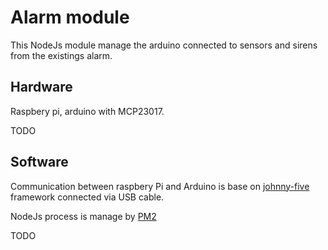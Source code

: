 # Alarm module

This NodeJs module manage the arduino connected to sensors and sirens from the existings alarm.


## Hardware

Raspbery pi, arduino with MCP23017.

TODO

## Software

Communication between raspbery Pi and Arduino is base on [johnny-five](http://johnny-five.io) framework connected via USB cable.

NodeJs process is manage by [PM2](http://pm2.keymetrics.io)

TODO
